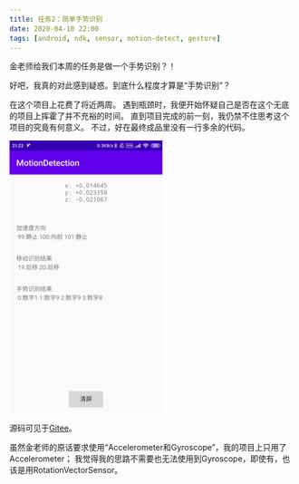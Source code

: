 ```yaml
---
title: 任务2：简单手势识别
date: 2020-04-10 22:00
tags: [android, ndk, sensor, motion-detect, gesture]
---
```


金老师给我们本周的任务是做一个手势识别？！

好吧，我真的对此感到疑惑。到底什么程度才算是“手势识别”？

在这个项目上花费了将近两周。
遇到瓶颈时，我便开始怀疑自己是否在这个无底的项目上挥霍了并不充裕的时间。
直到项目完成的前一刻，我仍禁不住思考这个项目的究竟有何意义。
不过，好在最终成品里没有一行多余的代码。

<img src="/images/task2/screenshot.jpg" style="max-width: 270px;" alt="运行屏幕截图" />

源码可见于[Gitee](https://gitee.com/lightyears/MotionDetection)。

虽然金老师的原话要求使用“Accelerometer和Gyroscope”，我的项目上只用了Accelerometer；
我觉得我的思路不需要也无法使用到Gyroscope，即使有，也该是用RotationVectorSensor。
